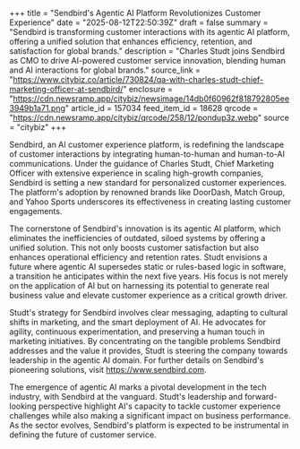 +++
title = "Sendbird's Agentic AI Platform Revolutionizes Customer Experience"
date = "2025-08-12T22:50:39Z"
draft = false
summary = "Sendbird is transforming customer interactions with its agentic AI platform, offering a unified solution that enhances efficiency, retention, and satisfaction for global brands."
description = "Charles Studt joins Sendbird as CMO to drive AI-powered customer service innovation, blending human and AI interactions for global brands."
source_link = "https://www.citybiz.co/article/730824/qa-with-charles-studt-chief-marketing-officer-at-sendbird/"
enclosure = "https://cdn.newsramp.app/citybiz/newsimage/14db0f60962f818792805ee3949b1a71.png"
article_id = 157034
feed_item_id = 18628
qrcode = "https://cdn.newsramp.app/citybiz/qrcode/258/12/pondup3z.webp"
source = "citybiz"
+++

<p>Sendbird, an AI customer experience platform, is redefining the landscape of customer interactions by integrating human-to-human and human-to-AI communications. Under the guidance of Charles Studt, Chief Marketing Officer with extensive experience in scaling high-growth companies, Sendbird is setting a new standard for personalized customer experiences. The platform's adoption by renowned brands like DoorDash, Match Group, and Yahoo Sports underscores its effectiveness in creating lasting customer engagements.</p><p>The cornerstone of Sendbird's innovation is its agentic AI platform, which eliminates the inefficiencies of outdated, siloed systems by offering a unified solution. This not only boosts customer satisfaction but also enhances operational efficiency and retention rates. Studt envisions a future where agentic AI supersedes static or rules-based logic in software, a transition he anticipates within the next five years. His focus is not merely on the application of AI but on harnessing its potential to generate real business value and elevate customer experience as a critical growth driver.</p><p>Studt's strategy for Sendbird involves clear messaging, adapting to cultural shifts in marketing, and the smart deployment of AI. He advocates for agility, continuous experimentation, and preserving a human touch in marketing initiatives. By concentrating on the tangible problems Sendbird addresses and the value it provides, Studt is steering the company towards leadership in the agentic AI domain. For further details on Sendbird's pioneering solutions, visit <a href='https://www.sendbird.com' rel='nofollow' target='_blank'>https://www.sendbird.com</a>.</p><p>The emergence of agentic AI marks a pivotal development in the tech industry, with Sendbird at the vanguard. Studt's leadership and forward-looking perspective highlight AI's capacity to tackle customer experience challenges while also making a significant impact on business performance. As the sector evolves, Sendbird's platform is expected to be instrumental in defining the future of customer service.</p>